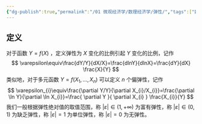 ```yaml
---
{"dg-publish":true,"permalink":"/01 微观经济学/数理经济学/弹性/","tags":["数理经济学"],"created":"2024-07-22T12:06:33.000+08:00","updated":"2024-07-22T12:06:33.000+08:00"}
---
```



## 定义

对于函数 $Y=f(X)$ ，定义弹性为 $X$ 变化的比例引起 $Y$ 变化的比例，记作
$$
\varepsilon\equiv\frac{dY/Y}{dX/X}=\frac{dlnY}{dlnX}=\frac{dY}{dX} \frac{X}{Y}
$$
类似地，对于多元函数 $Y=f(X_{1},\dots,X_{n})$ 可以定义 $n$ 个偏弹性，记作
$$
\varepsilon_{i}\equiv\frac{\partial Y/Y}{\partial X_{i}/X_{i}}=\frac{\partial \ln Y}{\partial \ln X_{i}}=\frac{ \partial Y }{ \partial X_{i} } \frac{X_{i}}{Y}
$$
我们一般根据弹性绝对值的取值范围，称 $\left| \varepsilon \right|\in(1,+\infty)$ 为富有弹性，称 $\left| \varepsilon \right|\in (0,1)$ 为缺乏弹性，称 $\left| \varepsilon \right|=1$ 为单位弹性，称 $\left| \varepsilon \right|=0$ 为无弹性。




